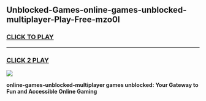 
## Unblocked-Games-online-games-unblocked-multiplayer-Play-Free-mzo0l
<h3>
<a href="https://premium76.site?title=online-games-unblocked-multiplayer&ref=18A">CLICK TO PLAY</a></h3>
<hr>

<h3>
<a href="https://premium76.site?title=online-games-unblocked-multiplayer&ref=18A">CLICK 2 PLAY</a>
  
</h3>

<a href="https://premium76.site?title=online-games-unblocked-multiplayer&ref=18A"><img src="https://clearcache.store/games.png"></a>


**online-games-unblocked-multiplayer games unblocked: Your Gateway to Fun and Accessible Online Gaming**
